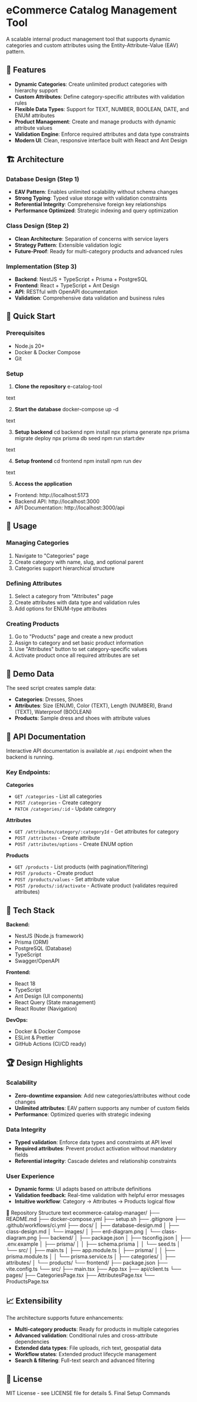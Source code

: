 # eCommerce Catalog Management Tool

A scalable internal product management tool that supports dynamic categories and custom attributes using the Entity-Attribute-Value (EAV) pattern.

## 🎯 Features

- **Dynamic Categories**: Create unlimited product categories with hierarchy support
- **Custom Attributes**: Define category-specific attributes with validation rules
- **Flexible Data Types**: Support for TEXT, NUMBER, BOOLEAN, DATE, and ENUM attributes  
- **Product Management**: Create and manage products with dynamic attribute values
- **Validation Engine**: Enforce required attributes and data type constraints
- **Modern UI**: Clean, responsive interface built with React and Ant Design

## 🏗️ Architecture

### Database Design (Step 1)
- **EAV Pattern**: Enables unlimited scalability without schema changes
- **Strong Typing**: Typed value storage with validation constraints
- **Referential Integrity**: Comprehensive foreign key relationships
- **Performance Optimized**: Strategic indexing and query optimization

### Class Design (Step 2)  
- **Clean Architecture**: Separation of concerns with service layers
- **Strategy Pattern**: Extensible validation logic
- **Future-Proof**: Ready for multi-category products and advanced rules

### Implementation (Step 3)
- **Backend**: NestJS + TypeScript + Prisma + PostgreSQL
- **Frontend**: React + TypeScript + Ant Design
- **API**: RESTful with OpenAPI documentation
- **Validation**: Comprehensive data validation and business rules

## 🚀 Quick Start

### Prerequisites
- Node.js 20+
- Docker & Docker Compose
- Git

### Setup

1. **Clone the repository**
e-catalog-tool

text

2. **Start the database**
docker-compose up -d

text

3. **Setup backend**
cd backend
npm install
npx prisma generate
npx prisma migrate deploy
npx prisma db seed
npm run start:dev

text

4. **Setup frontend**
cd frontend
npm install
npm run dev

text

5. **Access the application**
- Frontend: http://localhost:5173
- Backend API: http://localhost:3000
- API Documentation: http://localhost:3000/api

## 📖 Usage

### Managing Categories
1. Navigate to "Categories" page
2. Create category with name, slug, and optional parent
3. Categories support hierarchical structure

### Defining Attributes
1. Select a category from "Attributes" page
2. Create attributes with data type and validation rules
3. Add options for ENUM-type attributes

### Creating Products
1. Go to "Products" page and create a new product
2. Assign to category and set basic product information
3. Use "Attributes" button to set category-specific values
4. Activate product once all required attributes are set

## 🎨 Demo Data

The seed script creates sample data:
- **Categories**: Dresses, Shoes
- **Attributes**: Size (ENUM), Color (TEXT), Length (NUMBER), Brand (TEXT), Waterproof (BOOLEAN)
- **Products**: Sample dress and shoes with attribute values

## 🧪 API Documentation

Interactive API documentation is available at `/api` endpoint when the backend is running.

### Key Endpoints:

**Categories**
- `GET /categories` - List all categories
- `POST /categories` - Create category
- `PATCH /categories/:id` - Update category

**Attributes**  
- `GET /attributes/category/:categoryId` - Get attributes for category
- `POST /attributes` - Create attribute
- `POST /attributes/options` - Create ENUM option

**Products**
- `GET /products` - List products (with pagination/filtering)
- `POST /products` - Create product  
- `POST /products/values` - Set attribute value
- `POST /products/:id/activate` - Activate product (validates required attributes)

## 🔧 Tech Stack

**Backend:**
- NestJS (Node.js framework)
- Prisma (ORM) 
- PostgreSQL (Database)
- TypeScript
- Swagger/OpenAPI

**Frontend:**
- React 18
- TypeScript
- Ant Design (UI components)
- React Query (State management)
- React Router (Navigation)

**DevOps:**
- Docker & Docker Compose
- ESLint & Prettier
- GitHub Actions (CI/CD ready)

## 🏆 Design Highlights

### Scalability
- **Zero-downtime expansion**: Add new categories/attributes without code changes
- **Unlimited attributes**: EAV pattern supports any number of custom fields
- **Performance**: Optimized queries with strategic indexing

### Data Integrity
- **Typed validation**: Enforce data types and constraints at API level
- **Required attributes**: Prevent product activation without mandatory fields
- **Referential integrity**: Cascade deletes and relationship constraints

### User Experience  
- **Dynamic forms**: UI adapts based on attribute definitions
- **Validation feedback**: Real-time validation with helpful error messages
- **Intuitive workflow**: Category → Attributes → Products logical flow

📂 Repository Structure
text
ecommerce-catalog-manager/
├── README.md
├── docker-compose.yml
├── setup.sh
├── .gitignore
├── .github/workflows/ci.yml
├── docs/
│   ├── database-design.md
│   ├── class-design.md
│   └── images/
│       ├── erd-diagram.png
│       └── class-diagram.png
├── backend/
│   ├── package.json
│   ├── tsconfig.json
│   ├── .env.example
│   ├── prisma/
│   │   ├── schema.prisma
│   │   └── seed.ts
│   └── src/
│       ├── main.ts
│       ├── app.module.ts
│       ├── prisma/
│       │   ├── prisma.module.ts
│       │   └── prisma.service.ts
│       ├── categories/
│       ├── attributes/
│       └── products/
└── frontend/
    ├── package.json
    ├── vite.config.ts
    └── src/
        ├── main.tsx
        ├── App.tsx
        ├── api/client.ts
        └── pages/
            ├── CategoriesPage.tsx
            ├── AttributesPage.tsx
            └── ProductsPage.tsx



## 📈 Extensibility

The architecture supports future enhancements:

- **Multi-category products**: Ready for products in multiple categories
- **Advanced validation**: Conditional rules and cross-attribute dependencies  
- **Extended data types**: File uploads, rich text, geospatial data
- **Workflow states**: Extended product lifecycle management
- **Search & filtering**: Full-text search and advanced filtering

## 📝 License

MIT License - see LICENSE file for details
5. Final Setup Commands
